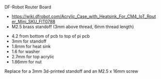 

DF-Robot Router Board
- https://wiki.dfrobot.com/Acrylic_Case_with_Heatsink_For_CM4_IoT_Router_Mini_SKU_FIT0788
- M2.5 brass standoff (3mm above thread, 6mm thread length)

+ 4.2 from bottom of pcb to top of pi pcb
+ 3mm for standoff  
+ 1.8mm for heat sink
+ 1.6 for washer
+ 2.7mm for top acrylic
+ 1.86mm for nut

Replace for a 3mm 3d-printed standoff and an M2.5 x 16mm screw